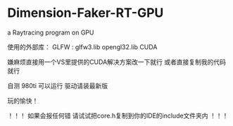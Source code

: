 # Dimension-Faker-RT-GPU
a Raytracing program on GPU

使用的外部库：
    GLFW  :  glfw3.lib
             opengl32.lib
    CUDA

嫌麻烦直接用一个VS里提供的CUDA解决方案改一下就行
或者直接复制我的代码就行

自测 980ti 可以运行
驱动请装最新版

玩的愉快！



！！！
如果会报任何错
请试试把core.h复制到你的IDE的include文件夹内
！！！
